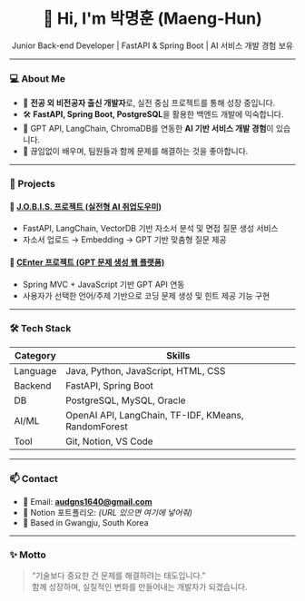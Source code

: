 <h1 align="center">👋 Hi, I'm 박명훈 (Maeng-Hun)</h1>
<p align="center">Junior Back-end Developer | FastAPI & Spring Boot | AI 서비스 개발 경험 보유</p>

---

### 💻 About Me

- 📌 **전공 외 비전공자 출신 개발자**로, 실전 중심 프로젝트를 통해 성장 중입니다.
- 🛠️ **FastAPI, Spring Boot, PostgreSQL**을 활용한 백엔드 개발에 익숙합니다.
- 🤖 GPT API, LangChain, ChromaDB를 연동한 **AI 기반 서비스 개발 경험**이 있습니다.
- 🧠 끊임없이 배우며, 팀원들과 함께 문제를 해결하는 것을 좋아합니다.

---

### 📂 Projects

#### 🔹 [J.O.B.I.S. 프로젝트 (실전형 AI 취업도우미)](https://github.com/2024-SMHRD-DCX-BigData-16/J.O.B.I.S.)
- FastAPI, LangChain, VectorDB 기반 자소서 분석 및 면접 질문 생성 서비스
- 자소서 업로드 → Embedding → GPT 기반 맞춤형 질문 제공

#### 🔹 [CEnter 프로젝트 (GPT 문제 생성 웹 플랫폼)](https://github.com/2024-SMHRD-DCX-BigData-16/CEnter)
- Spring MVC + JavaScript 기반 GPT API 연동
- 사용자가 선택한 언어/주제 기반으로 코딩 문제 생성 및 힌트 제공 기능 구현

---

### 🛠 Tech Stack

| Category | Skills |
|----------|--------|
| Language | Java, Python, JavaScript, HTML, CSS |
| Backend  | FastAPI, Spring Boot |
| DB       | PostgreSQL, MySQL, Oracle |
| AI/ML    | OpenAI API, LangChain, TF-IDF, KMeans, RandomForest |
| Tool     | Git, Notion, VS Code |

---

### 📫 Contact

- 📧 Email: **audgns1640@gmail.com**
- 📎 Notion 포트폴리오: *(URL 있으면 여기에 넣어줘)*
- 📍 Based in Gwangju, South Korea

---

### ✨ Motto

> “기술보다 중요한 건 문제를 해결하려는 태도입니다.”  
> 함께 성장하며, 실질적인 변화를 만들어내는 개발자가 되겠습니다.
